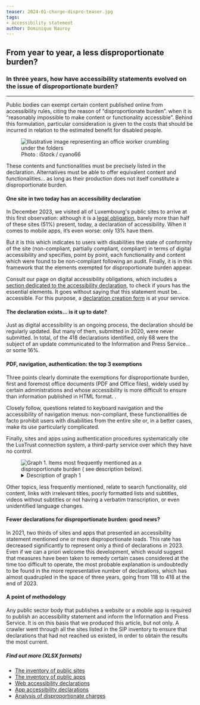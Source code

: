 ```yaml
---
teaser: 2024-01-charge-dispro-teaser.jpg
tags:
- accessibility statement
author: Dominique Nauroy
---
```


<script src="../../../../content/fr/news/2024-01-26-charge-dispro.js"></script>
<h2>From year to year, a less disproportionate burden?</h2>
<h3>In three years, how have accessibility statements evolved on the issue of disproportionate burden?</h3>
<hr>
<div class="intro">
    <p>Public bodies can exempt certain content published online from accessibility rules, citing the reason of “disproportionate burden”. when it is “reasonably impossible to make content or functionality accessible”. Behind this formulation, particular consideration is given to the costs that should be incurred in relation to the estimated benefit for disabled people.</p>
</div>
<figure role="group" aria-label="Photo: iStock / cyano66" class="pic">
    <img src="../../../../content/en/news/img/2024-01-charge-dispro.jpg" alt="Illustrative image representing an office worker crumbling under the folders">
    <figcaption>Photo&#8239;: iStock / cyano66</figcaption>
</figure>
<p>These contents and functionalities must be precisely listed in the declaration. Alternatives must be able to offer equivalent content and functionalities... as long as their production does not itself constitute a disproportionate burden.</p>
<h4>One site in two today has an accessibility declaration</h4>
<p>In December 2023, we visited all of Luxembourg's public sites to arrive at this first observation: although it is a <a href="https://legilux.public.lu/eli /etat/leg/loi/2019/05/28/a373/jo#art_5">legal obligation</a>, barely more than half of these sites (51%) present, today, a declaration of accessibility. When it comes to mobile apps, it’s even worse: only 13% have them.</p>
<p>But it is this which indicates to users with disabilities the state of conformity of the site (non-compliant, partially compliant, compliant) in terms of digital accessibility and specifies, point by point, each functionality and content which were found to be non-compliant following an audit. Finally, it is in this framework that the elements exempted for disproportionate burden appear.</p>
<p>Consult our page on digital accessibility obligations, which includes a <a href="https://accessibilite.public.lu/fr/obligations.html#d%C3%A9claration-daccessibilit%C3%A9" >section dedicated to the accessibility declaration</a>, to check if yours has the essential elements. It goes without saying that this statement must be... accessible. For this purpose, a <a href="https://accessibilite.public.lu/fr/tools/decla.html">declaration creation form</a> is at your service.</p>
<h4>The declaration exists... is it up to date?</h4>
<p>Just as digital accessibility is an ongoing process, the declaration should be regularly updated. But many of them, submitted in 2020, were never submitted. In total, of the 418 declarations identified, only 68 were the subject of an update communicated to the Information and Press Service... or some 16%.</p>
<h4>PDF, navigation, authentication: the top 3 exemptions</h4>
<p>Three points clearly dominate the exemptions for disproportionate burden, first and foremost office documents (PDF and Office files), widely used by certain administrations and whose accessibility is more difficult to ensure than information published in HTML format. .</p>
<p>Closely follow, questions related to keyboard navigation and the accessibility of navigation menus: non-compliant, these functionalities de facto prohibit users with disabilities from the entire site or, in a better cases, make its use particularly complicated.</p>
<p>Finally, sites and apps using authentication procedures systematically cite the LuxTrust connection system, a third-party service over which they have no control.</p>
<figure class="chart">
    <div id="dispro">
        <img src="../../../../content/en/news/img/2024-01-dispro-burden.svg" alt="Graph 1. Items most frequently mentioned as a disproportionate burden ( see description below).">
    </div>
    <details>
        <summary>Description of graph 1</summary>
        <p>This bar chart shows, in descending order, the elements most frequently mentioned as a disproportionate burden in accessibility statements, starting with office documents, keyboard navigation and authentication procedures, present in respectively 31, 29 and 13% of declarations.</p>
    </details>
</figure>
<p>Other topics, less frequently mentioned, relate to search functionality, old content, links with irrelevant titles, poorly formatted lists and subtitles, videos without subtitles or not having a verbatim transcription, or even unidentified language changes.</p>
<h4>Fewer declarations for disproportionate burden: good news?</h4>
<p>In 2021, two thirds of sites and apps that presented an accessibility statement mentioned one or more disproportionate loads. This rate has decreased significantly to represent only a third of declarations in 2023. Even if we can a priori welcome this development, which would suggest that measures have been taken to remedy certain cases considered at the time too difficult to operate, the most probable explanation is undoubtedly to be found in the more representative number of declarations, which has almost quadrupled in the space of three years, going from 118 to 418 at the end of 2023.</p>
<h4>A point of methodology</h4>
<p>Any public sector body that publishes a website or a mobile app is required to publish an accessibility statement and inform the Information and Press Service. It is on this basis that we produced this article, but not only. A <span lang="en">crawler</span> went through all the sites listed in the SIP inventory to ensure that declarations that had not reached us existed, in order to obtain the results the most current.</p>
<aside class="more">
    <h5>Find out more (XLSX formats)</h5>
    <ul>
        <li><a href="https://data.public.lu/fr/datasets/r/2c6ba70f-a41f-4c50-a224-033a94d00fa9">The inventory of public sites</a></li>
        <li><a href="https://data.public.lu/fr/datasets/r/756ecd5c-75d2-49a6-9cf4-aa4c70a28f8c">The inventory of public apps</a></li>
        <li><a href="https://data.public.lu/fr/datasets/r/13a50790-cb0c-431d-9f17-198decfdb584">Web accessibility declarations</a></li>
        <li><a href="https://data.public.lu/fr/datasets/r/6ed3e82a-0b52-4009-ba75-57c5af9b2d76">App accessibility declarations</a></li>
        <li><a href="https://data.public.lu/fr/datasets/analyse-de-la-charge-disproportionnee-dans-les-declarations-daccessibilite/">Analysis of disproportionate charges</a> </li>
    </ul>
</aside>